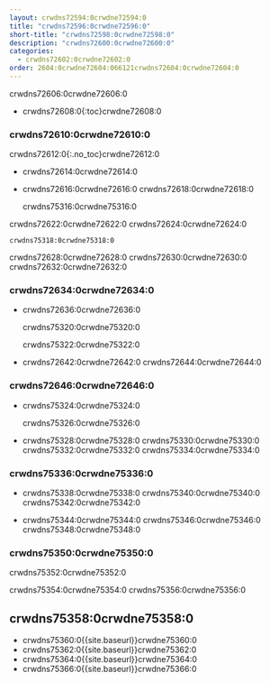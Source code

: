 ```yaml
---
layout: crwdns72594:0crwdne72594:0
title: "crwdns72596:0crwdne72596:0"
short-title: "crwdns72598:0crwdne72598:0"
description: "crwdns72600:0crwdne72600:0"
categories:
  - crwdns72602:0crwdne72602:0
order: 2604:0crwdne72604:066121crwdns72604:0crwdne72604:0
---
```

crwdns72606:0crwdne72606:0

- crwdns72608:0{:toc}crwdne72608:0

### crwdns72610:0crwdne72610:0

crwdns72612:0{:.no_toc}crwdne72612:0

- crwdns72614:0crwdne72614:0

- crwdns72616:0crwdne72616:0 crwdns72618:0crwdne72618:0

    crwdns75316:0crwdne75316:0
    

crwdns72622:0crwdne72622:0 crwdns72624:0crwdne72624:0

    crwdns75318:0crwdne75318:0
    

crwdns72628:0crwdne72628:0 crwdns72630:0crwdne72630:0 crwdns72632:0crwdne72632:0

### crwdns72634:0crwdne72634:0

- crwdns72636:0crwdne72636:0

    crwdns75320:0crwdne75320:0
    

    crwdns75322:0crwdne75322:0
    

- crwdns72642:0crwdne72642:0 crwdns72644:0crwdne72644:0

### crwdns72646:0crwdne72646:0

- crwdns75324:0crwdne75324:0

    crwdns75326:0crwdne75326:0
    

- crwdns75328:0crwdne75328:0 crwdns75330:0crwdne75330:0 crwdns75332:0crwdne75332:0 crwdns75334:0crwdne75334:0

<!---
### Environment Variables Not Being Passed at Runtime

Occasionally, when you try to convert a configuration to a 2.0 compatible format, environment variables may not be passed at runtime. For example, if you create a simple configuration in your GitHub repository (for example `https://github.com/yourusername/circle-auto/blob/master/.circleci/echo.yml`) and then call the config using:

```export AUTO_FILE=/Users/yourusername/Desktop/apkpure_app_887.apk
export AUTO_DIR=.
circleci build -c .circleci/echo.yml --job test
```

The config shows:

```#!bin/bash -eo pipefail
echo file $(AUTO_FILE) dir $(AUTO_DIR)
file directlySuccess!
```
Upon execution, you may see the following response:

.circleci/echo.yml

```version: 2
jobs:
  build:
    docker:
    - image: circleci/openjdk:8-jdk
    steps:
    - checkout
  test:
    docker:
    - image: circleci/openjdk:8-jdk
    environment:
    - TERM: dumb
    steps:
    - checkout
    - run:
        command: "echo file ${AUTO_FILE} dir ${AUTO_DIR}"
workflows:
  version: 2
  workflow:
    jobs:
    - build
    - test```

yourusername/circle-autoAdded by GitHub
```
--->

### crwdns75336:0crwdne75336:0

- crwdns75338:0crwdne75338:0 crwdns75340:0crwdne75340:0 crwdns75342:0crwdne75342:0

- crwdns75344:0crwdne75344:0 crwdns75346:0crwdne75346:0 crwdns75348:0crwdne75348:0

### crwdns75350:0crwdne75350:0

crwdns75352:0crwdne75352:0

crwdns75354:0crwdne75354:0 crwdns75356:0crwdne75356:0

## crwdns75358:0crwdne75358:0

- crwdns75360:0{{site.baseurl}}crwdne75360:0
- crwdns75362:0{{site.baseurl}}crwdne75362:0
- crwdns75364:0{{site.baseurl}}crwdne75364:0
- crwdns75366:0{{site.baseurl}}crwdne75366:0